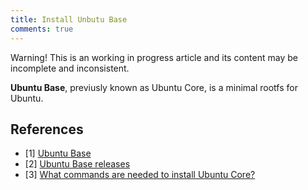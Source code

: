 ```yaml
---
title: Install Unbutu Base
comments: true
---
```


<div class="alert">Warning! This is an working in progress article and its content may be incomplete and inconsistent.</div>

**Ubuntu Base**, previusly known as Ubuntu Core, is a minimal rootfs for Ubuntu.

## References

* [1] [Ubuntu Base](https://wiki.ubuntu.com/Base)
* [2] [Ubuntu Base releases](http://cdimage.ubuntu.com/ubuntu-base/releases/)
* [3] [What commands are needed to install Ubuntu Core?](https://askubuntu.com/questions/67001/what-commands-are-needed-to-install-ubuntu-core)
